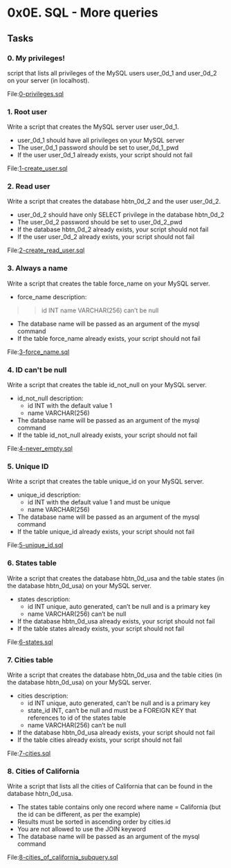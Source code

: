 
# 0x0E. SQL - More queries

## Tasks

### 0. My privileges!
script that lists all privileges of the MySQL users user\_0d\_1 and user\_0d\_2 on your server (in localhost). </br>

File:[0-privileges.sql](0-privileges.sql)

### 1. Root user
Write a script that creates the MySQL server user user\_0d\_1.

  * user\_0d\_1 should have all privileges on your MySQL server
  * The user\_0d\_1 password should be set to user\_0d\_1\_pwd
  * If the user user\_0d\_1 already exists, your script should not fail </br>

File:[1-create\_user.sql](1-create_user.sql)

### 2. Read user

Write a script that creates the database hbtn\_0d\_2 and the user user\_0d\_2.

  * user\_0d\_2 should have only SELECT privilege in the database hbtn\_0d\_2
  * The user\_0d\_2 password should be set to user\_0d\_2\_pwd
  * If the database hbtn\_0d\_2 already exists, your script should not fail
  * If the user user\_0d\_2 already exists, your script should not fail </br>

File:[2-create\_read\_user.sql](2-create_read_user.sql)

### 3. Always a name

Write a script that creates the table force\_name on your MySQL server.

  - force\_name description:
  >> id INT
  >> name VARCHAR(256) can’t be null
  - The database name will be passed as an argument of the mysql command
  - If the table force\_name already exists, your script should not fail </br>

File:[3-force\_name.sql](3-force_name.sql)

### 4. ID can't be null

Write a script that creates the table id\_not\_null on your MySQL server.

  - id\_not\_null description:
    - id INT with the default value 1
    - name VARCHAR(256)
  - The database name will be passed as an argument of the mysql command
  - If the table id\_not\_null already exists, your script should not fail </br>

File:[4-never\_empty.sql](4-never_empty.sql)

### 5. Unique ID

Write a script that creates the table unique\_id on your MySQL server.

  - unique\_id description:
    - id INT with the default value 1 and must be unique
    - name VARCHAR(256)
  - The database name will be passed as an argument of the mysql command
  - If the table unique\_id already exists, your script should not fail </br>

File:[5-unique\_id.sql](5-unique_id.sql)


### 6. States table

Write a script that creates the database hbtn\_0d\_usa and the table states (in the database hbtn\_0d\_usa) on your MySQL server.

  - states description:
    - id INT unique, auto generated, can’t be null and is a primary key
    - name VARCHAR(256) can’t be null
  - If the database hbtn\_0d\_usa already exists, your script should not fail
  - If the table states already exists, your script should not fail </br>

File:[6-states.sql](6-states.sql)

### 7. Cities table

Write a script that creates the database hbtn\_0d\_usa and the table cities (in the database hbtn\_0d\_usa) on your MySQL server.

  - cities description:
    - id INT unique, auto generated, can’t be null and is a primary key
    - state\_id INT, can’t be null and must be a FOREIGN KEY that references to id of the states table
    - name VARCHAR(256) can’t be null
  - If the database hbtn\_0d\_usa already exists, your script should not fail
  - If the table cities already exists, your script should not fail </br>

File:[7-cities.sql](7-cities.sql)

### 8. Cities of California

Write a script that lists all the cities of California that can be found in the database hbtn\_0d\_usa.

  - The states table contains only one record where name = California (but the id can be different, as per the example)
  - Results must be sorted in ascending order by cities.id
  - You are not allowed to use the JOIN keyword
  - The database name will be passed as an argument of the mysql command </br>

File:[8-cities\_of\_california\_subquery.sql](8-cities_of_california_subquery.sql)
